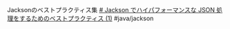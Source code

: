 Jacksonのベストプラクティス集
[# Jackson でハイパフォーマンスな JSON 処理をするためのベストプラクティス (1)](https://qiita.com/komiya_atsushi/items/803f69b51426ed476a75)
#java/jackson  